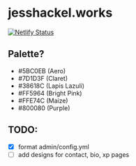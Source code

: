 # jesshackel.works

[![Netlify Status](https://api.netlify.com/api/v1/badges/f58c540d-5f7f-42f9-b90d-92ff3e8105b6/deploy-status)](https://app.netlify.com/sites/jess-hackel-works/deploys)

## Palette?

- #5BC0EB (Aero)
- #7D1D3F (Claret)
- #38618C (Lapis Lazuli)
- #FF5964 (Bright Pink)
- #FFE74C (Maize)
- #800080 (Purple)

## TODO:

- [x] format admin/config.yml
- [ ] add designs for contact, bio, xp pages
